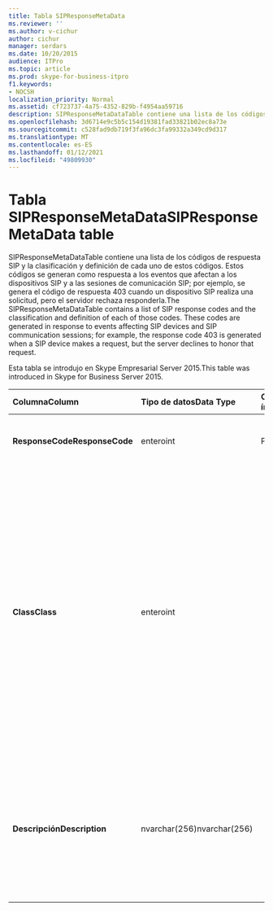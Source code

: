 ```yaml
---
title: Tabla SIPResponseMetaData
ms.reviewer: ''
ms.author: v-cichur
author: cichur
manager: serdars
ms.date: 10/20/2015
audience: ITPro
ms.topic: article
ms.prod: skype-for-business-itpro
f1.keywords:
- NOCSH
localization_priority: Normal
ms.assetid: cf723737-4a75-4352-829b-f4954aa59716
description: SIPResponseMetaDataTable contiene una lista de los códigos de respuesta SIP y la clasificación y definición de cada uno de estos códigos. Estos códigos se generan como respuesta a los eventos que afectan a los dispositivos SIP y a las sesiones de comunicación SIP; por ejemplo, se genera el código de respuesta 403 cuando un dispositivo SIP realiza una solicitud, pero el servidor rechaza responderla.
ms.openlocfilehash: 3d6714e9c5b5c154d19381fad33821b02ec8a73e
ms.sourcegitcommit: c528fad9db719f3fa96dc3fa99332a349cd9d317
ms.translationtype: MT
ms.contentlocale: es-ES
ms.lasthandoff: 01/12/2021
ms.locfileid: "49809930"
---
```

# <a name="sipresponsemetadata-table"></a><span data-ttu-id="8489f-104">Tabla SIPResponseMetaData</span><span class="sxs-lookup"><span data-stu-id="8489f-104">SIPResponseMetaData table</span></span>
 
<span data-ttu-id="8489f-p102">SIPResponseMetaDataTable contiene una lista de los códigos de respuesta SIP y la clasificación y definición de cada uno de estos códigos. Estos códigos se generan como respuesta a los eventos que afectan a los dispositivos SIP y a las sesiones de comunicación SIP; por ejemplo, se genera el código de respuesta 403 cuando un dispositivo SIP realiza una solicitud, pero el servidor rechaza responderla.</span><span class="sxs-lookup"><span data-stu-id="8489f-p102">The SIPResponseMetaDataTable contains a list of SIP response codes and the classification and definition of each of those codes. These codes are generated in response to events affecting SIP devices and SIP communication sessions; for example, the response code 403 is generated when a SIP device makes a request, but the server declines to honor that request.</span></span>
  
<span data-ttu-id="8489f-107">Esta tabla se introdujo en Skype Empresarial Server 2015.</span><span class="sxs-lookup"><span data-stu-id="8489f-107">This table was introduced in Skype for Business Server 2015.</span></span>
  
|<span data-ttu-id="8489f-108">**Columna**</span><span class="sxs-lookup"><span data-stu-id="8489f-108">**Column**</span></span>|<span data-ttu-id="8489f-109">**Tipo de datos**</span><span class="sxs-lookup"><span data-stu-id="8489f-109">**Data Type**</span></span>|<span data-ttu-id="8489f-110">**Clave/índice**</span><span class="sxs-lookup"><span data-stu-id="8489f-110">**Key/Index**</span></span>|<span data-ttu-id="8489f-111">**Detalles**</span><span class="sxs-lookup"><span data-stu-id="8489f-111">**Details**</span></span>|
|:-----|:-----|:-----|:-----|
|<span data-ttu-id="8489f-112">**ResponseCode**</span><span class="sxs-lookup"><span data-stu-id="8489f-112">**ResponseCode**</span></span> <br/> |<span data-ttu-id="8489f-113">entero</span><span class="sxs-lookup"><span data-stu-id="8489f-113">int</span></span>  <br/> |<span data-ttu-id="8489f-114">Principal</span><span class="sxs-lookup"><span data-stu-id="8489f-114">Primary</span></span>  <br/> |<span data-ttu-id="8489f-115">Valor numérico que representa el código de respuesta SIP.</span><span class="sxs-lookup"><span data-stu-id="8489f-115">Numeric value that represents the SIP response code.</span></span>  <br/> |
|<span data-ttu-id="8489f-116">**Class**</span><span class="sxs-lookup"><span data-stu-id="8489f-116">**Class**</span></span> <br/> |<span data-ttu-id="8489f-117">entero</span><span class="sxs-lookup"><span data-stu-id="8489f-117">int</span></span>  <br/> || <span data-ttu-id="8489f-p103">Clasificación general para el código de respuesta. Las clasificaciones incluyen:</span><span class="sxs-lookup"><span data-stu-id="8489f-p103">General classification for the response code. Classifications include:</span></span> <br/>  <span data-ttu-id="8489f-120">1- Respuestas informativos</span><span class="sxs-lookup"><span data-stu-id="8489f-120">1 - Informational Responses</span></span> <br/>  <span data-ttu-id="8489f-121">2- Respuestas correctas</span><span class="sxs-lookup"><span data-stu-id="8489f-121">2 - Successful Responses</span></span> <br/>  <span data-ttu-id="8489f-122">3- Respuestas de redirección</span><span class="sxs-lookup"><span data-stu-id="8489f-122">3 - Redirection Responses</span></span> <br/>  <span data-ttu-id="8489f-123">4- Respuestas de error de cliente</span><span class="sxs-lookup"><span data-stu-id="8489f-123">4 - Client Failure Responses</span></span> <br/>  <span data-ttu-id="8489f-124">5-- Respuestas de error del servidor</span><span class="sxs-lookup"><span data-stu-id="8489f-124">5 -- Server Failure Responses</span></span> <br/>  <span data-ttu-id="8489f-125">6- Respuesta de error global</span><span class="sxs-lookup"><span data-stu-id="8489f-125">6 - Global Failure Response</span></span> <br/> |
|<span data-ttu-id="8489f-126">**Descripción**</span><span class="sxs-lookup"><span data-stu-id="8489f-126">**Description**</span></span> <br/> |<span data-ttu-id="8489f-127">nvarchar(256)</span><span class="sxs-lookup"><span data-stu-id="8489f-127">nvarchar(256)</span></span>  <br/> ||<span data-ttu-id="8489f-p104">Descripción del código de respuesta SIP. Por ejemplo, el código de respuesta 181 tiene la siguiente descripción:</span><span class="sxs-lookup"><span data-stu-id="8489f-p104">Description of the SIP response code. For example, response code 181 has the following description:</span></span>  <br/> <span data-ttu-id="8489f-130">Se está desviando la llamada</span><span class="sxs-lookup"><span data-stu-id="8489f-130">Call Is Being Forwarded</span></span>  <br/> |
   

